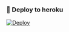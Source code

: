 ### 🚀 Deploy to heroku
[![Deploy](https://www.herokucdn.com/deploy/button.svg)](https://heroku.com/deploy?template=https://github.com/kostok20/Uyeekle)
